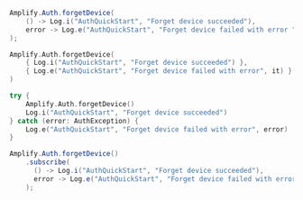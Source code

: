 <amplify-block-switcher>
<amplify-block name="Java">

```java
Amplify.Auth.forgetDevice(
    () -> Log.i("AuthQuickStart", "Forget device succeeded"),
    error -> Log.e("AuthQuickStart", "Forget device failed with error " + error.toString())
);
```

</amplify-block>
<amplify-block name="Kotlin - Callbacks">

```kotlin
Amplify.Auth.forgetDevice(
    { Log.i("AuthQuickStart", "Forget device succeeded") },
    { Log.e("AuthQuickStart", "Forget device failed with error", it) }
)
```

</amplify-block>
<amplify-block name="Kotlin - Coroutines (Beta)">

```kotlin
try {
    Amplify.Auth.forgetDevice()
    Log.i("AuthQuickStart", "Forget device succeeded") 
} catch (error: AuthException) {
    Log.e("AuthQuickStart", "Forget device failed with error", error)
}
```

</amplify-block>
<amplify-block name="RxJava">

```java
Amplify.Auth.forgetDevice()
    .subscribe(
      () -> Log.i("AuthQuickStart", "Forget device succeeded"),
      error -> Log.e("AuthQuickStart", "Forget device failed with error " + error.toString())
    );
```

</amplify-block>
</amplify-block-switcher>
